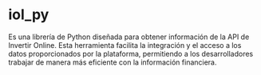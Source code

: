 # iol_py
 Es una librería de Python diseñada para obtener información de la API de Invertir Online. Esta herramienta facilita la integración y el acceso a los datos proporcionados por la plataforma, permitiendo a los desarrolladores trabajar de manera más eficiente con la información financiera.

